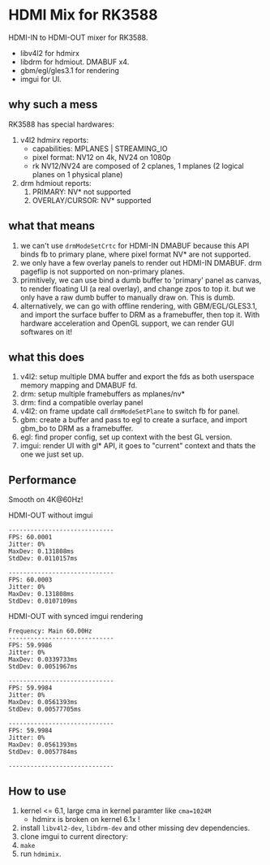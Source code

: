 # HDMI Mix for RK3588

HDMI-IN to HDMI-OUT mixer for RK3588.

* libv4l2 for hdmirx
* libdrm for hdmiout. DMABUF x4.
* gbm/egl/gles3.1 for rendering
* imgui for UI.

## why such a mess

RK3588 has special hardwares:

1. v4l2 hdmirx reports:
    * capabilities: MPLANES | STREAMING_IO
    * pixel format: NV12 on 4k, NV24 on 1080p
    * rk NV12/NV24 are composed of 2 cplanes, 1 mplanes (2 logical planes on 1 physical plane)
2. drm hdmiout reports:
    1. PRIMARY: NV* not supported
    2. OVERLAY/CURSOR: NV* supported

## what that means

1. we can't use `drmModeSetCrtc` for HDMI-IN DMABUF because this API binds fb to primary plane, where pixel format NV* are not supported.
2. we only have a few overlay panels to render out HDMI-IN DMABUF. drm pageflip is not supported on non-primary planes.
3. primitively, we can use bind a dumb buffer to 'primary' panel as canvas, to render floating UI (a real overlay), and change zpos to top it. but we only have a raw dumb buffer to manually draw on. This is dumb.
4. alternatively, we can go with offline rendering, with GBM/EGL/GLES3.1, and import the surface buffer to DRM as a framebuffer, then top it. With hardware acceleration and OpenGL support, we can render GUI softwares on it!

## what this does

1. v4l2: setup multiple DMA buffer and export the fds as both userspace memory mapping and DMABUF fd.
2. drm: setup multiple framebuffers as mplanes/nv*
3. drm: find a compatible overlay panel
4. v4l2: on frame update call `drmModeSetPlane` to switch fb for panel.
5. gbm: create a buffer and pass to egl to create a surface, and import gbm_bo to DRM as a framebuffer.
6. egl: find proper config, set up context with the best GL version.
7. imgui: render UI with gl* API, it goes to "current" context and thats the one we just set up.

## Performance

Smooth on 4K@60Hz!


HDMI-OUT without imgui

```
-----------------------------
FPS: 60.0001
Jitter: 0%
MaxDev: 0.131808ms
StdDev: 0.0110157ms

-----------------------------
FPS: 60.0003
Jitter: 0%
MaxDev: 0.131808ms
StdDev: 0.0107109ms
```

HDMI-OUT with synced imgui rendering

```
Frequency: Main 60.00Hz
-----------------------------
FPS: 59.9986
Jitter: 0%
MaxDev: 0.0339733ms
StdDev: 0.0051967ms

-----------------------------
FPS: 59.9984
Jitter: 0%
MaxDev: 0.0561393ms
StdDev: 0.00577705ms

-----------------------------
FPS: 59.9984
Jitter: 0%
MaxDev: 0.0561393ms
StdDev: 0.0057784ms

-----------------------------
```

## How to use

1. kernel <= 6.1, large cma in kernel paramter like `cma=1024M`
    * hdmirx is broken on kernel 6.1x !
2. install `libv4l2-dev`, `libdrm-dev` and other missing dev dependencies.
3. clone imgui to current directory:
4. `make`
5. run `hdmimix`.
